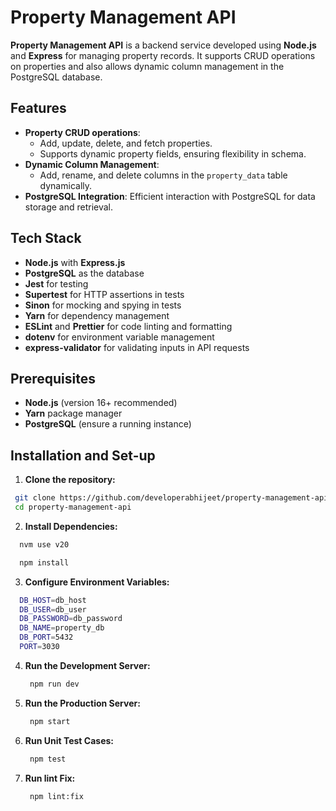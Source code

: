# Property Management API

**Property Management API** is a backend service developed using **Node.js** and **Express** for managing property records. It supports CRUD operations on properties and also allows dynamic column management in the PostgreSQL database.

## Features

- **Property CRUD operations**:
  - Add, update, delete, and fetch properties.
  - Supports dynamic property fields, ensuring flexibility in schema.
- **Dynamic Column Management**:
  - Add, rename, and delete columns in the `property_data` table dynamically.
- **PostgreSQL Integration**: Efficient interaction with PostgreSQL for data storage and retrieval.

## Tech Stack

- **Node.js** with **Express.js**
- **PostgreSQL** as the database
- **Jest** for testing
- **Supertest** for HTTP assertions in tests
- **Sinon** for mocking and spying in tests
- **Yarn** for dependency management
- **ESLint** and **Prettier** for code linting and formatting
- **dotenv** for environment variable management
- **express-validator** for validating inputs in API requests

## Prerequisites

- **Node.js** (version 16+ recommended)
- **Yarn** package manager
- **PostgreSQL** (ensure a running instance)

## Installation and Set-up

1. **Clone the repository:**

  ```bash
   git clone https://github.com/developerabhijeet/property-management-api.git
   cd property-management-api
```

2. **Install Dependencies:**

  ```bash
    nvm use v20
  ```

  ```bash
    npm install
  ```

3. **Configure Environment Variables:**

  ```bash
    DB_HOST=db_host
    DB_USER=db_user
    DB_PASSWORD=db_password
    DB_NAME=property_db
    DB_PORT=5432
    PORT=3030
  ```

4. **Run the Development Server:**

   ```bash
    npm run dev  
   ```

5. **Run the Production Server:**

   ```bash
    npm start
   ```

6. **Run Unit Test Cases:**

   ```bash
    npm test
   ```

7. **Run lint Fix:**

   ```bash
    npm lint:fix
   ```
